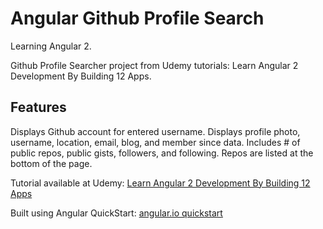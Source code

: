 # Angular Github Profile Search

Learning Angular 2.

Github Profile Searcher project from Udemy tutorials: Learn Angular 2 Development By Building 12 Apps.

## Features

Displays Github account for entered username. Displays profile photo, username, location, email, blog, and member since data. Includes # of public repos, public gists, followers, and following. Repos are listed at the bottom of the page.

Tutorial available at Udemy:
[Learn Angular 2 Development By Building 12 Apps](https://www.udemy.com/learn-angular-2-development-by-building-10-apps/)

Built using Angular QuickStart:
[angular.io quickstart](https://angular.io/docs/ts/latest/quickstart.html)
